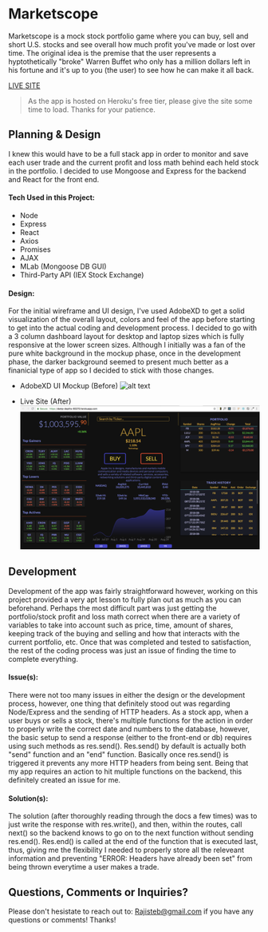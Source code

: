 ﻿# Marketscope
Marketscope is a mock stock portfolio game where you can buy, sell and short U.S. stocks and see overall how much profit you've made or lost over time. The original idea is the premise that the user represents a hyptothetically "broke" Warren Buffet who only has a million dollars left in his fortune and it's up to you (the user) to see how he can make it all back.
 
 [LIVE SITE](https://damp-depths-60270.herokuapp.com/)
 > As the app is hosted on Heroku's free tier, please give the site some time to load. Thanks for your patience.
 
## Planning & Design
I knew this would have to be a full stack app in order to monitor and save each user trade and the current profit and loss math behind each held stock in the portfolio. I decided to use Mongoose and Express for the backend and React for the front end. 


#### Tech Used in this Project:
* Node
* Express
* React
* Axios
* Promises
* AJAX
* MLab (Mongoose DB GUI)
* Third-Party API (IEX Stock Exchange)

#### Design:
For the initial wireframe and UI design, I've used AdobeXD to get a solid visualization of the overall layout, colors and feel of the app before starting to get into the actual coding and development process. I decided to go with a 3 column dashboard layout for desktop and laptop sizes which is fully responsive at the lower screen sizes. Although I initially was a fan of the pure white background in the mockup phase, once in the development phase, the darker background seemed to present much better as a finanicial type of app so I decided to stick with those changes.

* AdobeXD UI Mockup (Before)
![alt text](https://github.com/RajisteB/marketscope/blob/master/client/src/images/Web%201920%20%E2%80%93%202.jpg)
 
* Live Site (After)
![alt text](https://github.com/RajisteB/marketscope/blob/master/client/src/images/Marketscope%20-%20SC.png)


## Development 
Development of the app was fairly straightforward however, working on this project provided a very apt lesson to fully plan out as much as you can beforehand. Perhaps the most difficult part was just getting the portfolio/stock profit and loss math correct when there are a variety of variables to take into account such as price, time, amount of shares, keeping track of the buying and selling and how that interacts with the current portfolio, etc. Once that was completed and tested to satisfaction, the rest of the coding process was just an issue of finding the time to complete everything.

#### Issue(s):
There were not too many issues in either the design or the development process, however, one thing that definitely stood out was regarding Node/Express and the sending of HTTP headers. As a stock app, when a user buys or sells a stock, there's multiple functions for the action in order to properly write the correct date and numbers to the database, however, the basic setup to send a response (either to the front-end or db) requires using such methods as res.send(). Res.send() by default is actually both "send" function and an "end" function. Basically once res.send() is triggered it prevents any more HTTP headers from being sent. Being that my app requires an action to hit multiple functions on the backend, this definitely created an issue for me. 

#### Solution(s):
The solution (after thoroughly reading through the docs a few times) was to just write the response with res.write(), and then, within the routes, call next() so the backend knows to go on to the next function without sending res.end(). Res.end() is called at the end of the function that is executed last, thus, giving me the flexibility I needed to properly store all the releveant information and preventing "ERROR: Headers have already been set" from being thrown everytime a user makes a trade.


## Questions, Comments or Inquiries?
Please don't hesistate to reach out to: Rajisteb@gmail.com if you have any questions or comments! Thanks!
